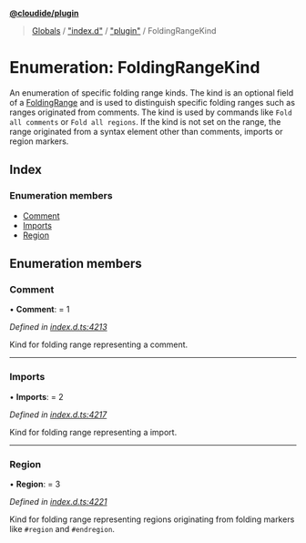 **[@cloudide/plugin](../README.md)**

> [Globals](../README.md) / ["index.d"](../modules/_index_d_.md) / ["plugin"](../modules/_index_d_._plugin_.md) / FoldingRangeKind

# Enumeration: FoldingRangeKind

An enumeration of specific folding range kinds. The kind is an optional field of a [FoldingRange](#FoldingRange)
and is used to distinguish specific folding ranges such as ranges originated from comments. The kind is used by commands like
`Fold all comments` or `Fold all regions`.
If the kind is not set on the range, the range originated from a syntax element other than comments, imports or region markers.

## Index

### Enumeration members

* [Comment](_index_d_._plugin_.foldingrangekind.md#comment)
* [Imports](_index_d_._plugin_.foldingrangekind.md#imports)
* [Region](_index_d_._plugin_.foldingrangekind.md#region)

## Enumeration members

### Comment

•  **Comment**:  = 1

*Defined in [index.d.ts:4213](https://github.com/huaweicloud/cloudide-plugin-api/blob/1ab5ef8/index.d.ts#L4213)*

Kind for folding range representing a comment.

___

### Imports

•  **Imports**:  = 2

*Defined in [index.d.ts:4217](https://github.com/huaweicloud/cloudide-plugin-api/blob/1ab5ef8/index.d.ts#L4217)*

Kind for folding range representing a import.

___

### Region

•  **Region**:  = 3

*Defined in [index.d.ts:4221](https://github.com/huaweicloud/cloudide-plugin-api/blob/1ab5ef8/index.d.ts#L4221)*

Kind for folding range representing regions originating from folding markers like `#region` and `#endregion`.
